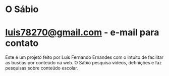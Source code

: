 # O Sábio
# luis78270@gmail.com - e-mail para contato

Este é um projeto feito por Luís Fernando Ernandes com o intuito de facilitar as buscas por conteúdo na web.
O Sábio pesquisa vídeos, definições e faz pesquisas sobre conteúdo escolar.

